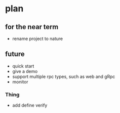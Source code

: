 # plan

## for the near term

* rename project to nature 


## future

* quick start
* give a demo
* support multiple rpc types, such as web and gRpc
* monitor


### Thing

* add define verify





